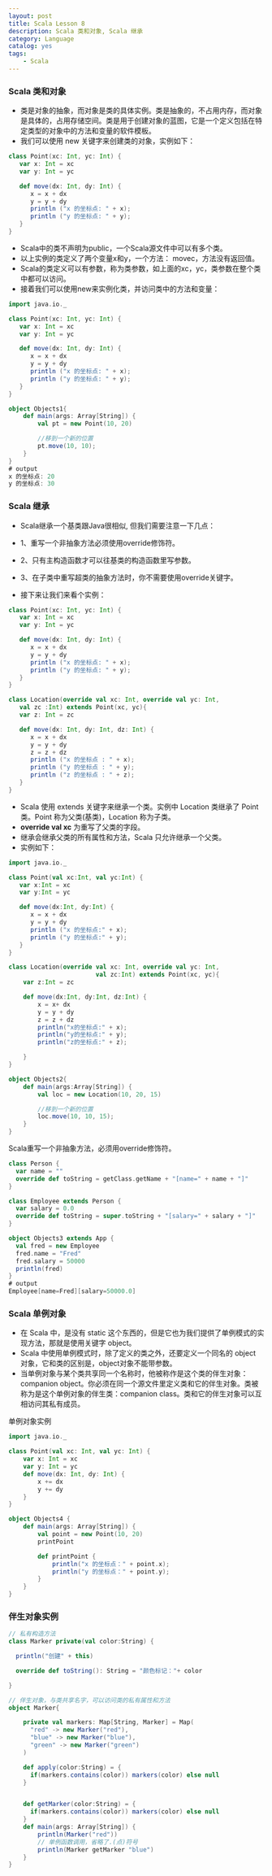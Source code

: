 ```yaml
---
layout: post
title: Scala Lesson 8
description: Scala 类和对象, Scala 继承
category: Language
catalog: yes
tags:
    - Scala
---
```

### Scala 类和对象

* 类是对象的抽象，而对象是类的具体实例。类是抽象的，不占用内存，而对象是具体的，占用存储空间。类是用于创建对象的蓝图，它是一个定义包括在特定类型的对象中的方法和变量的软件模板。
* 我们可以使用 new 关键字来创建类的对象，实例如下：

~~~scala
class Point(xc: Int, yc: Int) {
   var x: Int = xc
   var y: Int = yc

   def move(dx: Int, dy: Int) {
      x = x + dx
      y = y + dy
      println ("x 的坐标点: " + x);
      println ("y 的坐标点: " + y);
   }
}
~~~

* Scala中的类不声明为public，一个Scala源文件中可以有多个类。
* 以上实例的类定义了两个变量x和y，一个方法： movec，方法没有返回值。
* Scala的类定义可以有参数，称为类参数，如上面的xc，yc，类参数在整个类中都可以访问。
* 接着我们可以使用new来实例化类，并访问类中的方法和变量：

~~~scala
import java.io._

class Point(xc: Int, yc: Int) {
   var x: Int = xc
   var y: Int = yc

   def move(dx: Int, dy: Int) {
      x = x + dx
      y = y + dy
      println ("x 的坐标点: " + x);
      println ("y 的坐标点: " + y);
   }
}

object Objects1{
    def main(args: Array[String]) {
        val pt = new Point(10, 20)

        //移到一个新的位置
        pt.move(10, 10);
    }
}
# output
x 的坐标点: 20
y 的坐标点: 30
~~~

### Scala 继承

* Scala继承一个基类跟Java很相似, 但我们需要注意一下几点：

* 1、重写一个非抽象方法必须使用override修饰符。
* 2、只有主构造函数才可以往基类的构造函数里写参数。
* 3、在子类中重写超类的抽象方法时，你不需要使用override关键字。
* 接下来让我们来看个实例：

~~~scala
class Point(xc: Int, yc: Int) {
   var x: Int = xc
   var y: Int = yc

   def move(dx: Int, dy: Int) {
      x = x + dx
      y = y + dy
      println ("x 的坐标点: " + x);
      println ("y 的坐标点: " + y);
   }
}

class Location(override val xc: Int, override val yc: Int,
   val zc :Int) extends Point(xc, yc){
   var z: Int = zc

   def move(dx: Int, dy: Int, dz: Int) {
      x = x + dx
      y = y + dy
      z = z + dz
      println ("x 的坐标点 : " + x);
      println ("y 的坐标点 : " + y);
      println ("z 的坐标点 : " + z);
   }
}
~~~

* Scala 使用 extends 关键字来继承一个类。实例中 Location 类继承了 Point 类。Point 称为父类(基类)，Location 称为子类。
* **override val xc** 为重写了父类的字段。
* 继承会继承父类的所有属性和方法，Scala 只允许继承一个父类。
* 实例如下：

~~~scala
import java.io._

class Point(val xc:Int, val yc:Int) {
   var x:Int = xc
   var y:Int = yc

   def move(dx:Int, dy:Int) {
      x = x + dx
      y = y + dy
      println ("x 的坐标点:" + x);
      println ("y 的坐标点:" + y);
   }
}

class Location(override val xc: Int, override val yc: Int,
                        val zc:Int) extends Point(xc, yc){
    var z:Int = zc

    def move(dx:Int, dy:Int, dz:Int) {
        x = x+ dx
        y = y + dy
        z = z + dz
        println("x的坐标点:" + x);
        println("y的坐标点:" + y);
        println("z的坐标点:" + z);

    }
}

object Objects2{
    def main(args:Array[String]) {
        val loc = new Location(10, 20, 15)

        //移到一个新的位置
        loc.move(10, 10, 15);
    }
}
~~~

Scala重写一个非抽象方法，必须用override修饰符。

~~~scala
class Person {
  var name = ""
  override def toString = getClass.getName + "[name=" + name + "]"
}

class Employee extends Person {
  var salary = 0.0
  override def toString = super.toString + "[salary=" + salary + "]"
}

object Objects3 extends App {
  val fred = new Employee
  fred.name = "Fred"
  fred.salary = 50000
  println(fred)
}
# output
Employee[name=Fred][salary=50000.0]
~~~

### Scala 单例对象

* 在 Scala 中，是没有 static 这个东西的，但是它也为我们提供了单例模式的实现方法，那就是使用关键字 object。
* Scala 中使用单例模式时，除了定义的类之外，还要定义一个同名的 object 对象，它和类的区别是，object对象不能带参数。
* 当单例对象与某个类共享同一个名称时，他被称作是这个类的伴生对象：companion object。你必须在同一个源文件里定义类和它的伴生对象。类被称为是这个单例对象的伴生类：companion class。类和它的伴生对象可以互相访问其私有成员。

单例对象实例

~~~scala
import java.io._

class Point(val xc: Int, val yc: Int) {
    var x: Int = xc
    var y: Int = yc
    def move(dx: Int, dy: Int) {
        x += dx
        y += dy
    }
}

object Objects4 {
    def main(args: Array[String]) {
        val point = new Point(10, 20)
        printPoint

        def printPoint {
            println("x 的坐标点：" + point.x);
            println("y 的坐标点：" + point.y);
        }
    }
}
~~~

### 伴生对象实例

~~~scala
// 私有构造方法
class Marker private(val color:String) {

  println("创建" + this)

  override def toString(): String = "颜色标记："+ color

}

// 伴生对象，与类共享名字，可以访问类的私有属性和方法
object Marker{

    private val markers: Map[String, Marker] = Map(
      "red" -> new Marker("red"),
      "blue" -> new Marker("blue"),
      "green" -> new Marker("green")
    )

    def apply(color:String) = {
      if(markers.contains(color)) markers(color) else null
    }


    def getMarker(color:String) = {
      if(markers.contains(color)) markers(color) else null
    }
    def main(args: Array[String]) {
        println(Marker("red"))
        // 单例函数调用，省略了.(点)符号
        println(Marker getMarker "blue")
    }
}
~~~
